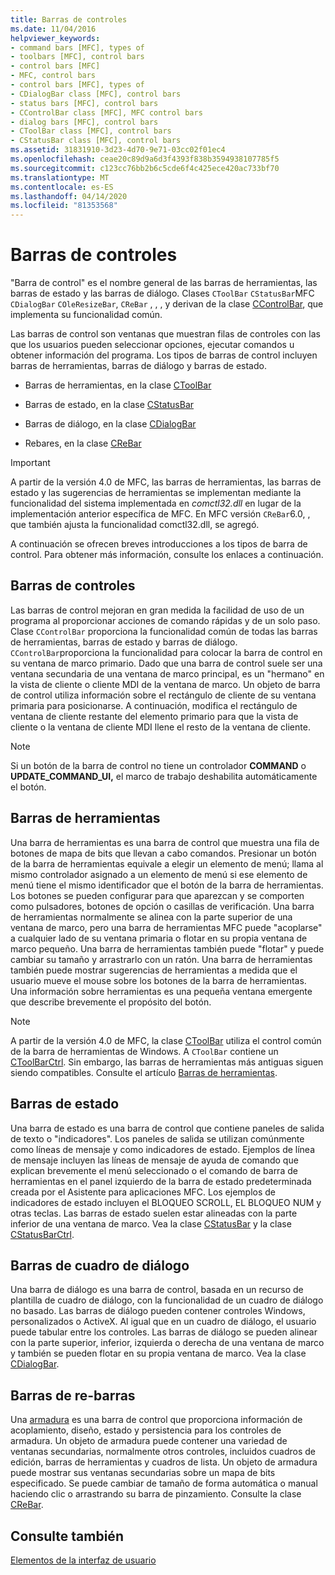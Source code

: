 ```yaml
---
title: Barras de controles
ms.date: 11/04/2016
helpviewer_keywords:
- command bars [MFC], types of
- toolbars [MFC], control bars
- control bars [MFC]
- MFC, control bars
- control bars [MFC], types of
- CDialogBar class [MFC], control bars
- status bars [MFC], control bars
- CControlBar class [MFC], MFC control bars
- dialog bars [MFC], control bars
- CToolBar class [MFC], control bars
- CStatusBar class [MFC], control bars
ms.assetid: 31831910-3d23-4d70-9e71-03cc02f01ec4
ms.openlocfilehash: ceae20c89d9a6d3f4393f838b3594938107785f5
ms.sourcegitcommit: c123cc76bb2b6c5cde6f4c425ece420ac733bf70
ms.translationtype: MT
ms.contentlocale: es-ES
ms.lasthandoff: 04/14/2020
ms.locfileid: "81353568"
---
```

# <a name="control-bars"></a>Barras de controles

"Barra de control" es el nombre general de las barras de herramientas, las barras de estado y las barras de diálogo. Clases `CToolBar` `CStatusBar`MFC `CDialogBar` `COleResizeBar`, `CReBar` , , , y derivan de la clase [CControlBar](../mfc/reference/ccontrolbar-class.md), que implementa su funcionalidad común.

Las barras de control son ventanas que muestran filas de controles con las que los usuarios pueden seleccionar opciones, ejecutar comandos u obtener información del programa. Los tipos de barras de control incluyen barras de herramientas, barras de diálogo y barras de estado.

- Barras de herramientas, en la clase [CToolBar](../mfc/reference/ctoolbar-class.md)

- Barras de estado, en la clase [CStatusBar](../mfc/reference/cstatusbar-class.md)

- Barras de diálogo, en la clase [CDialogBar](../mfc/reference/cdialogbar-class.md)

- Rebares, en la clase [CReBar](../mfc/reference/crebar-class.md)

> [!IMPORTANT]
> A partir de la versión 4.0 de MFC, las barras de herramientas, las barras de estado y las sugerencias de herramientas se implementan mediante la funcionalidad del sistema implementada en *comctl32.dll* en lugar de la implementación anterior específica de MFC. En MFC versión `CReBar`6.0, , que también ajusta la funcionalidad comctl32.dll, se agregó.

A continuación se ofrecen breves introducciones a los tipos de barra de control. Para obtener más información, consulte los enlaces a continuación.

## <a name="control-bars"></a>Barras de controles

Las barras de control mejoran en gran medida la facilidad de uso de un programa al proporcionar acciones de comando rápidas y de un solo paso. Clase `CControlBar` proporciona la funcionalidad común de todas las barras de herramientas, barras de estado y barras de diálogo. `CControlBar`proporciona la funcionalidad para colocar la barra de control en su ventana de marco primario. Dado que una barra de control suele ser una ventana secundaria de una ventana de marco principal, es un "hermano" en la vista de cliente o cliente MDI de la ventana de marco. Un objeto de barra de control utiliza información sobre el rectángulo de cliente de su ventana primaria para posicionarse. A continuación, modifica el rectángulo de ventana de cliente restante del elemento primario para que la vista de cliente o la ventana de cliente MDI llene el resto de la ventana de cliente.

> [!NOTE]
> Si un botón de la barra de control no tiene un controlador **COMMAND** o **UPDATE_COMMAND_UI,** el marco de trabajo deshabilita automáticamente el botón.

## <a name="toolbars"></a>Barras de herramientas

Una barra de herramientas es una barra de control que muestra una fila de botones de mapa de bits que llevan a cabo comandos. Presionar un botón de la barra de herramientas equivale a elegir un elemento de menú; llama al mismo controlador asignado a un elemento de menú si ese elemento de menú tiene el mismo identificador que el botón de la barra de herramientas. Los botones se pueden configurar para que aparezcan y se comporten como pulsadores, botones de opción o casillas de verificación. Una barra de herramientas normalmente se alinea con la parte superior de una ventana de marco, pero una barra de herramientas MFC puede "acoplarse" a cualquier lado de su ventana primaria o flotar en su propia ventana de marco pequeño. Una barra de herramientas también puede "flotar" y puede cambiar su tamaño y arrastrarlo con un ratón. Una barra de herramientas también puede mostrar sugerencias de herramientas a medida que el usuario mueve el mouse sobre los botones de la barra de herramientas. Una información sobre herramientas es una pequeña ventana emergente que describe brevemente el propósito del botón.

> [!NOTE]
> A partir de la versión 4.0 de MFC, la clase [CToolBar](../mfc/reference/ctoolbar-class.md) utiliza el control común de la barra de herramientas de Windows. A `CToolBar` contiene un [CToolBarCtrl](../mfc/reference/ctoolbarctrl-class.md). Sin embargo, las barras de herramientas más antiguas siguen siendo compatibles. Consulte el artículo [Barras de herramientas](../mfc/mfc-toolbar-implementation.md).

## <a name="status-bars"></a>Barras de estado

Una barra de estado es una barra de control que contiene paneles de salida de texto o "indicadores". Los paneles de salida se utilizan comúnmente como líneas de mensaje y como indicadores de estado. Ejemplos de línea de mensaje incluyen las líneas de mensaje de ayuda de comando que explican brevemente el menú seleccionado o el comando de barra de herramientas en el panel izquierdo de la barra de estado predeterminada creada por el Asistente para aplicaciones MFC. Los ejemplos de indicadores de estado incluyen el BLOQUEO SCROLL, EL BLOQUEO NUM y otras teclas. Las barras de estado suelen estar alineadas con la parte inferior de una ventana de marco. Vea la clase [CStatusBar](../mfc/reference/cstatusbar-class.md) y la clase [CStatusBarCtrl](../mfc/reference/cstatusbarctrl-class.md).

## <a name="dialog-bars"></a>Barras de cuadro de diálogo

Una barra de diálogo es una barra de control, basada en un recurso de plantilla de cuadro de diálogo, con la funcionalidad de un cuadro de diálogo no basado. Las barras de diálogo pueden contener controles Windows, personalizados o ActiveX. Al igual que en un cuadro de diálogo, el usuario puede tabular entre los controles. Las barras de diálogo se pueden alinear con la parte superior, inferior, izquierda o derecha de una ventana de marco y también se pueden flotar en su propia ventana de marco. Vea la clase [CDialogBar](../mfc/reference/cdialogbar-class.md).

## <a name="rebars"></a>Barras de re-barras

Una [armadura](../mfc/using-crebarctrl.md) es una barra de control que proporciona información de acoplamiento, diseño, estado y persistencia para los controles de armadura. Un objeto de armadura puede contener una variedad de ventanas secundarias, normalmente otros controles, incluidos cuadros de edición, barras de herramientas y cuadros de lista. Un objeto de armadura puede mostrar sus ventanas secundarias sobre un mapa de bits especificado. Se puede cambiar de tamaño de forma automática o manual haciendo clic o arrastrando su barra de pinzamiento. Consulte la clase [CReBar](../mfc/reference/crebar-class.md).

## <a name="see-also"></a>Consulte también

[Elementos de la interfaz de usuario](../mfc/user-interface-elements-mfc.md)

